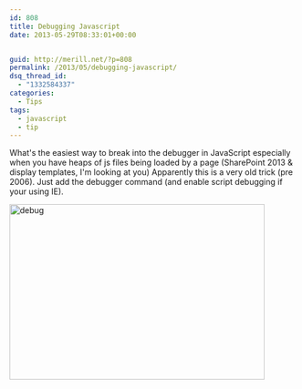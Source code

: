 ```yaml
---
id: 808
title: Debugging Javascript
date: 2013-05-29T08:33:01+00:00


guid: http://merill.net/?p=808
permalink: /2013/05/debugging-javascript/
dsq_thread_id:
  - "1332584337"
categories:
  - Tips
tags:
  - javascript
  - tip
---
```

What's the easiest way to break into the debugger in JavaScript especially when you have heaps of js files being loaded by a page (SharePoint 2013 &amp; display templates, I'm looking at you)
Apparently this is a very old trick (pre 2006). Just add the debugger command (and enable script debugging if your using IE).

<img class="alignnone size-full wp-image-829" alt="debug" src="https://merill.net/wp-content/uploads/2013/05/debug.png" width="447" height="308" />